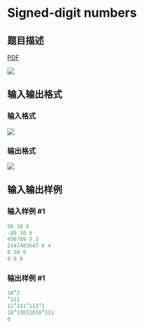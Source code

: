 # Signed-digit numbers

## 题目描述

[problemUrl]: https://uva.onlinejudge.org/index.php?option=com_onlinejudge&Itemid=8&category=19&page=show_problem&problem=1705

[PDF](https://uva.onlinejudge.org/external/107/p10764.pdf)

![](https://cdn.luogu.com.cn/upload/vjudge_pic/UVA10764/126d2371fcb85b3f70e56261ca5b7654374e173d.png)

## 输入输出格式

### 输入格式

![](https://cdn.luogu.com.cn/upload/vjudge_pic/UVA10764/21b11c33264c275f5cac46ddf3d529e57716b97d.png)

### 输出格式

![](https://cdn.luogu.com.cn/upload/vjudge_pic/UVA10764/8327e49b665815130704d5d26667850ba947d951.png)

## 输入输出样例

### 输入样例 #1

```cpp
98 10 6
-89 10 6
456789 5 3
2147483647 6 4
0 10 9
0 0 0
```


### 输出样例 #1

```cpp
10’2
’111
11’111’113’1
10’13032010’131
0
```


